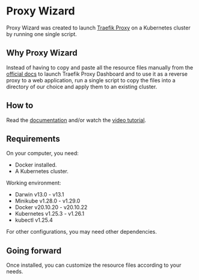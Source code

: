 # Proxy Wizard

Proxy Wizard was created to launch [Traefik Proxy](https://traefik.io/traefik/) on a Kubernetes
cluster by running one single script.

## Why Proxy Wizard

Instead of having to copy and paste all the resource
files manually from the [official docs](https://doc.traefik.io/traefik/getting-started/quick-start-with-kubernetes/)
to launch Traefik Proxy Dashboard and to use it as a reverse proxy to a web application,
run a single script to copy the files into a directory of our
choice and apply them to an existing cluster.

## How to

Read the [documentation](docs/install.md) and/or watch the [video tutorial](https://youtu.be/JaTITCVcUn0).

## Requirements

On your computer, you need:

- Docker installed.
- A Kubernetes cluster.

Working environment:

- Darwin v13.0 - v13.1
- Minikube v1.28.0 - v1.29.0
- Docker v20.10.20 - v20.10.22
- Kubernetes v1.25.3 - v1.26.1
- kubectl v1.25.4

For other configurations, you may need other dependencies.

## Going forward

Once installed, you can customize the resource files according to your needs.
